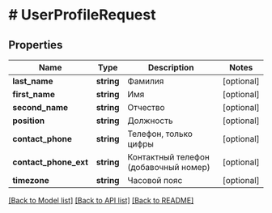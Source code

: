 # # UserProfileRequest

## Properties

Name | Type | Description | Notes
------------ | ------------- | ------------- | -------------
**last_name** | **string** | Фамилия | [optional]
**first_name** | **string** | Имя | [optional]
**second_name** | **string** | Отчество | [optional]
**position** | **string** | Должность | [optional]
**contact_phone** | **string** | Телефон, только цифры | [optional]
**contact_phone_ext** | **string** | Контактный телефон (добавочный номер) | [optional]
**timezone** | **string** | Часовой пояс | [optional]

[[Back to Model list]](../../README.md#models) [[Back to API list]](../../README.md#endpoints) [[Back to README]](../../README.md)
